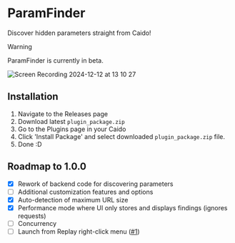 # ParamFinder
Discover hidden parameters straight from Caido!

> [!WARNING]
> ParamFinder is currently in beta.

![Screen Recording 2024-12-12 at 13 10 27](https://github.com/user-attachments/assets/8a37a8a0-4c2e-4a23-8d0e-bc50169759f6)


## Installation
1. Navigate to the Releases page
2. Download latest `plugin_package.zip`
3. Go to the Plugins page in your Caido
4. Click 'Install Package' and select downloaded `plugin_package.zip` file.
5. Done :D

## Roadmap to 1.0.0
- [x] Rework of backend code for discovering parameters
- [ ] Additional customization features and options
- [x] Auto-detection of maximum URL size
- [x] Performance mode where UI only stores and displays findings (ignores requests)
- [ ] Concurrency
- [ ] Launch from Replay right-click menu ([#1](https://github.com/bebiksior/ParamFinder/issues/1))
